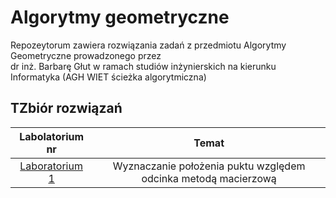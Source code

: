 # Algorytmy geometryczne

Repozeytorum zawiera rozwiązania zadań z przedmiotu Algorytmy Geometryczne prowadzonego przez<br>
dr inż. Barbarę Głut w ramach studiów inżynierskich na kierunku Informatyka (AGH WIET ścieżka algorytmiczna)<br>

## TZbiór rozwiązań
| Labolatorium nr| Temat |
|:-------------:|:-------------:|
| [Laboratorium 1](https://github.com/sumo-slonik/Algorytmy_geometryczne/blob/main/Lab%201/lab_1_geometryczne.ipynb) | Wyznaczanie położenia puktu względem odcinka metodą macierzową
